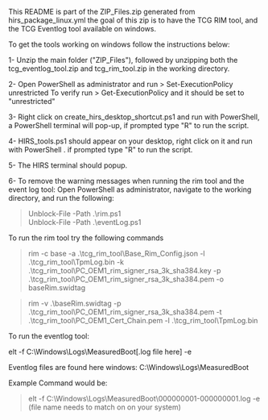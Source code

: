 This README is part of the ZIP_Files.zip generated from hirs_package_linux.yml the goal of this zip is to have the TCG RIM tool, and the TCG Eventlog tool available on windows.

To get the tools working on windows follow the instructions below:


1- Unzip the main folder ("ZIP_Files"), followed by unzipping both the tcg_eventlog_tool.zip and tcg_rim_tool.zip in the working directory.

2- Open PowerShell as administrator and run > Set-ExecutionPolicy unrestricted
To verify run > Get-ExecutionPolicy and it should be set to "unrestricted"

3- Right click on create_hirs_desktop_shortcut.ps1 and run with PowerShell, a PowerShell terminal will pop-up, if prompted type "R" to run the script.

4- HIRS_tools.ps1 should appear on your desktop, right click on it and run with PowerShell . if prompted type "R" to run the script.

5- The HIRS terminal should popup.

6- To remove the warning messages when running the rim tool and the event log tool:
Open PowerShell as administrator, navigate to the working directory, and run the following:
> Unblock-File -Path .\rim.ps1  
> Unblock-File -Path .\eventLog.ps1

To run the rim tool try the following commands

> rim -c base -a .\tcg_rim_tool\Base_Rim_Config.json -l .\tcg_rim_tool\TpmLog.bin -k .\tcg_rim_tool\PC_OEM1_rim_signer_rsa_3k_sha384.key -p .\tcg_rim_tool\PC_OEM1_rim_signer_rsa_3k_sha384.pem -o baseRim.swidtag

> rim -v .\baseRim.swidtag -p .\tcg_rim_tool\PC_OEM1_rim_signer_rsa_3k_sha384.pem -t .\tcg_rim_tool\PC_OEM1_Cert_Chain.pem -l .\tcg_rim_tool\TpmLog.bin



To run the eventlog tool:

elt -f  C:\Windows\Logs\MeasuredBoot\[.log file here] -e

Eventlog files are found here windows:
C:\Windows\Logs\MeasuredBoot

Example Command would be: 
> elt -f  C:\Windows\Logs\MeasuredBoot\000000001-000000001.log -e (file name needs to match on on your system)